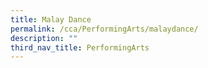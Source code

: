 ```yaml
---
title: Malay Dance
permalink: /cca/PerformingArts/malaydance/
description: ""
third_nav_title: PerformingArts
---
```

